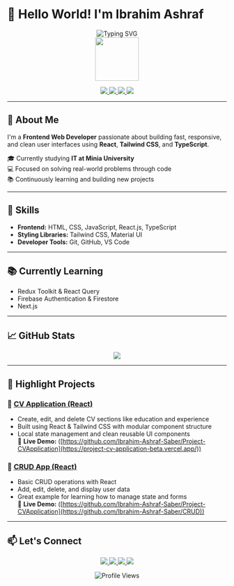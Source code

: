 # 👋 Hello World! I'm Ibrahim Ashraf

<div align="center">
  <img src="https://readme-typing-svg.herokuapp.com?font=Fira+Code&pause=1000&color=0ED3CF&center=true&vCenter=true&width=435&lines=Frontend+Web+Developer;React+%7C+Tailwind+CSS+%7C+TypeScript;Passionate+about+building+clean+UIs" alt="Typing SVG" />
</div>

<div id="header" align="center">
  <img src="https://media.giphy.com/media/M9gbBd9nbDrOTu1Mqx/giphy.gif" width="100"/>
</div>

<p align="center">
  <a href="mailto:xxibrahimashrafxx@gmail.com">
    <img src="https://img.shields.io/badge/Email-D14836?style=for-the-badge&logo=gmail&logoColor=white" />
  </a>
  <a href="https://www.linkedin.com/in/ibrahim-ashraf-924520259/">
    <img src="https://img.shields.io/badge/LinkedIn-0077B5?style=for-the-badge&logo=linkedin&logoColor=white" />
  </a>
  <a href="https://my-portfolio-opal-eta-57.vercel.app/">
    <img src="https://img.shields.io/badge/Portfolio-FF5722?style=for-the-badge&logo=todoist&logoColor=white" />
  </a>
  <a href="https://www.youtube.com/@the-cybermind">
    <img src="https://img.shields.io/badge/YouTube-FF0000?style=for-the-badge&logo=youtube&logoColor=white" />
  </a>
</p>

---

## 🚀 About Me

I'm a **Frontend Web Developer** passionate about building fast, responsive, and clean user interfaces using **React**, **Tailwind CSS**, and **TypeScript**.

🎓 Currently studying **IT at Minia University**  
💻 Focused on solving real-world problems through code  
📚 Continuously learning and building new projects

---

## 🧠 Skills

- **Frontend:** HTML, CSS, JavaScript, React.js, TypeScript  
- **Styling Libraries:** Tailwind CSS, Material UI  
- **Developer Tools:** Git, GitHub, VS Code

---

## 📚 Currently Learning

- Redux Toolkit & React Query  
- Firebase Authentication & Firestore  
- Next.js

---

## 📈 GitHub Stats

<p align="center">
  <img src="https://github-readme-stats.vercel.app/api?username=Ibrahim-Ashraf-Saber&show_icons=true&theme=tokyonight" />
</p>

---

## 📌 Highlight Projects

### 📄 [CV Application (React)](https://github.com/Ibrahim-Ashraf-Saber/Project-CVApplication)
- Create, edit, and delete CV sections like education and experience
- Built using React & Tailwind CSS with modular component structure
- Local state management and clean reusable UI components  
🔗 **Live Demo:** ([https://github.com/Ibrahim-Ashraf-Saber/Project-CVApplication](https://project-cv-application-beta.vercel.app/))  

### 🔄 [CRUD App (React)](https://github.com/Ibrahim-Ashraf-Saber/CRUD)
- Basic CRUD operations with React
- Add, edit, delete, and display user data
- Great example for learning how to manage state and forms  
🔗 **Live Demo:** ([https://github.com/Ibrahim-Ashraf-Saber/Project-CVApplication](https://github.com/Ibrahim-Ashraf-Saber/CRUD))  

---

## 📫 Let's Connect

<p align="center">
  <a href="mailto:xxibrahimashrafxx@gmail.com">
    <img src="https://img.shields.io/badge/Email-D14836?style=for-the-badge&logo=gmail&logoColor=white" />
  </a>
  <a href="https://www.linkedin.com/in/ibrahim-ashraf-924520259/">
    <img src="https://img.shields.io/badge/LinkedIn-0077B5?style=for-the-badge&logo=linkedin&logoColor=white" />
  </a>
  <a href="https://my-portfolio-opal-eta-57.vercel.app/">
    <img src="https://img.shields.io/badge/Portfolio-FF5722?style=for-the-badge&logo=todoist&logoColor=white" />
  </a>
  <a href="https://www.youtube.com/@the-cybermind">
    <img src="https://img.shields.io/badge/YouTube-FF0000?style=for-the-badge&logo=youtube&logoColor=white" />
  </a>
</p>

<p align="center">
  <img src="https://komarev.com/ghpvc/?username=Ibrahim-Ashraf-Saber&style=flat-square&color=blue" alt="Profile Views" />
</p>
